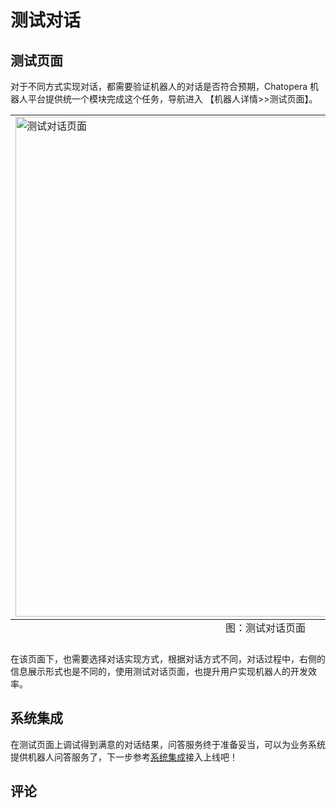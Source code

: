 # 测试对话

## 测试页面

对于不同方式实现对话，都需要验证机器人的对话是否符合预期，Chatopera 机器人平台提供统一个模块完成这个任务，导航进入 【机器人详情>>测试页面】。

<table class="image">
<caption align="bottom">图：测试对话页面</caption>
<tr><td><img width="800" src="../../../images/platform/10.png" alt="测试对话页面"/></td></tr>
</table>

在该页面下，也需要选择对话实现方式，根据对话方式不同，对话过程中，右侧的信息展示形式也是不同的，使用测试对话页面，也提升用户实现机器人的开发效率。

## 系统集成

在测试页面上调试得到满意的对话结果，问答服务终于准备妥当，可以为业务系统提供机器人问答服务了，下一步参考[系统集成](/products/chatbot-platform/integration/index.html)接入上线吧！

## 评论

<script src="https://utteranc.es/client.js"
        repo="chatopera/docs"
        issue-term="pathname"
        label="Comment"
        theme="github-light"
        crossorigin="anonymous"
        async>
</script>
